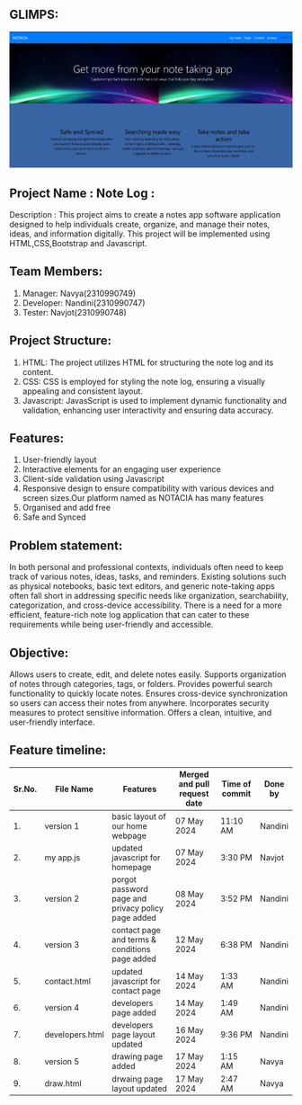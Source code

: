 ## GLIMPS:

![glimps!](weblayout.png)

## Project Name : Note Log :

Description : This project aims to create a notes app software application designed to help individuals create, organize, and manage their notes, ideas, and information digitally. This project will be implemented using HTML,CSS,Bootstrap and Javascript.

## Team Members:

  1. Manager: Navya(2310990749)
  2. Developer: Nandini(2310990747)
  3. Tester: Navjot(2310990748)

## Project Structure:

  1. HTML: The project utilizes HTML for structuring the note log and its content.
  2. CSS: CSS is employed for styling the note log, ensuring a visually appealing and consistent layout.
  3. Javascript: JavasScript is used to implement dynamic functionality and validation, enhancing user interactivity and ensuring data accuracy.

## Features:

  1. User-friendly layout
  2. Interactive elements for an engaging user experience
  3. Client-side validation using Javascript
  4. Responsive design to ensure compatibility with various devices and screen sizes.Our platform named as NOTACIA has many features
  5. Organised and add free
  6. Safe and Synced

## Problem statement: 
In both personal and professional contexts, individuals often need to keep track of various notes, ideas, tasks, and reminders. Existing solutions such as physical notebooks, basic text editors, and generic note-taking apps often fall short in addressing specific needs like organization, searchability, categorization, and cross-device accessibility. There is a need for a more efficient, feature-rich note log application that can cater to these requirements while being user-friendly and accessible.

## Objective: 
Allows users to create, edit, and delete notes easily.
Supports organization of notes through categories, tags, or folders.
Provides powerful search functionality to quickly locate notes.
Ensures cross-device synchronization so users can access their notes from anywhere.
Incorporates security measures to protect sensitive information.
Offers a clean, intuitive, and user-friendly interface.



## Feature timeline:

| Sr.No. | File Name | Features | Merged and pull request date | Time of commit | Done by |
| --- | --- | --- | --- | --- | --- |
| 1. | version 1 | basic layout of our home webpage | 07 May 2024 | 11:10 AM | Nandini |
| 2. | my app.js | updated javascript for homepage | 07 May 2024 | 3:30 PM | Navjot |
| 3. | version 2 | porgot password page and privacy policy page added | 08 May 2024 | 3:52 PM | Nandini |
| 4. | version 3 | contact page and terms & conditions page added | 12 May 2024 | 6:38 PM | Nandini |
| 5. | contact.html | updated javascript for contact page | 14 May 2024 | 1:33 AM | Nandini | 
| 6. | version 4 | developers page added | 14 May 2024 | 1:49 AM | Nandini |
| 7. | developers.html | developers page layout updated | 16 May 2024 | 9:36 PM | Nandini |
| 8. | version 5 | drawing page added | 17 May 2024 | 1:15 AM | Navya |
| 9. | draw.html | drwaing page layout updated | 17 May 2024 | 2:47 AM | Navya |



